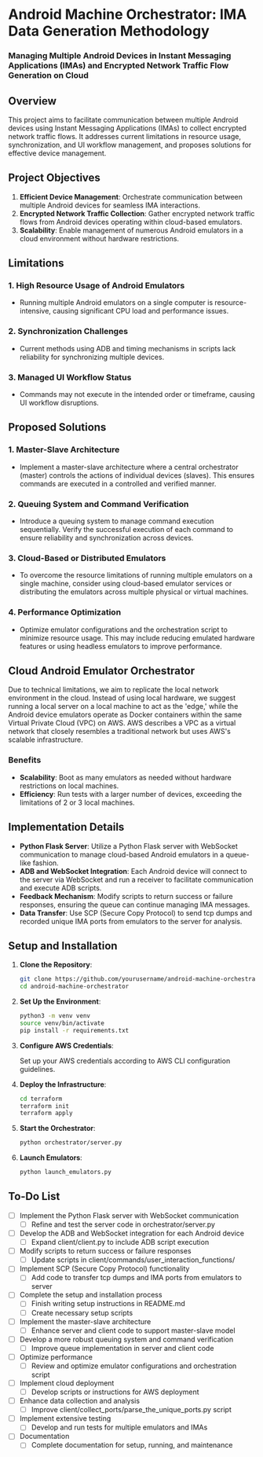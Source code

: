 # Android Machine Orchestrator: IMA Data Generation Methodology

### Managing Multiple Android Devices in Instant Messaging Applications (IMAs) and Encrypted Network Traffic Flow Generation on Cloud

## Overview

This project aims to facilitate communication between multiple Android devices using Instant Messaging Applications (IMAs) to collect encrypted network traffic flows. It addresses current limitations in resource usage, synchronization, and UI workflow management, and proposes solutions for effective device management.

## Project Objectives

1. **Efficient Device Management**: Orchestrate communication between multiple Android devices for seamless IMA interactions.
2. **Encrypted Network Traffic Collection**: Gather encrypted network traffic flows from Android devices operating within cloud-based emulators.
3. **Scalability**: Enable management of numerous Android emulators in a cloud environment without hardware restrictions.

## Limitations

### 1. High Resource Usage of Android Emulators

- Running multiple Android emulators on a single computer is resource-intensive, causing significant CPU load and performance issues.

### 2. Synchronization Challenges

- Current methods using ADB and timing mechanisms in scripts lack reliability for synchronizing multiple devices.

### 3. Managed UI Workflow Status

- Commands may not execute in the intended order or timeframe, causing UI workflow disruptions.

## Proposed Solutions

### 1. Master-Slave Architecture

- Implement a master-slave architecture where a central orchestrator (master) controls the actions of individual devices (slaves). This ensures commands are executed in a controlled and verified manner.

### 2. Queuing System and Command Verification

- Introduce a queuing system to manage command execution sequentially. Verify the successful execution of each command to ensure reliability and synchronization across devices.

### 3. Cloud-Based or Distributed Emulators

- To overcome the resource limitations of running multiple emulators on a single machine, consider using cloud-based emulator services or distributing the emulators across multiple physical or virtual machines.

### 4. Performance Optimization

- Optimize emulator configurations and the orchestration script to minimize resource usage. This may include reducing emulated hardware features or using headless emulators to improve performance.

## Cloud Android Emulator Orchestrator

Due to technical limitations, we aim to replicate the local network environment in the cloud. Instead of using local hardware, we suggest running a local server on a local machine to act as the 'edge,' while the Android device emulators operate as Docker containers within the same Virtual Private Cloud (VPC) on AWS. AWS describes a VPC as a virtual network that closely resembles a traditional network but uses AWS's scalable infrastructure.

### Benefits

- **Scalability**: Boot as many emulators as needed without hardware restrictions on local machines.
- **Efficiency**: Run tests with a larger number of devices, exceeding the limitations of 2 or 3 local machines.

## Implementation Details

- **Python Flask Server**: Utilize a Python Flask server with WebSocket communication to manage cloud-based Android emulators in a queue-like fashion.
- **ADB and WebSocket Integration**: Each Android device will connect to the server via WebSocket and run a receiver to facilitate communication and execute ADB scripts.
- **Feedback Mechanism**: Modify scripts to return success or failure responses, ensuring the queue can continue managing IMA messages.
- **Data Transfer**: Use SCP (Secure Copy Protocol) to send tcp dumps and recorded unique IMA ports from emulators to the server for analysis.

## Setup and Installation

1. **Clone the Repository**:

   ```bash
   git clone https://github.com/yourusername/android-machine-orchestrator.git
   cd android-machine-orchestrator

2. **Set Up the Environment**:

   ```bash
   python3 -m venv venv
   source venv/bin/activate
   pip install -r requirements.txt
   ```

3. **Configure AWS Credentials**:

   Set up your AWS credentials according to AWS CLI configuration guidelines.

4. **Deploy the Infrastructure**:

   ```bash
   cd terraform
   terraform init
   terraform apply
   ```

5. **Start the Orchestrator**:

   ```bash
   python orchestrator/server.py
   ```

6. **Launch Emulators**:

   ```bash
   python launch_emulators.py
   ```

## To-Do List

- [ ] Implement the Python Flask server with WebSocket communication
  - [ ] Refine and test the server code in orchestrator/server.py
- [ ] Develop the ADB and WebSocket integration for each Android device
  - [ ] Expand client/client.py to include ADB script execution
- [ ] Modify scripts to return success or failure responses
  - [ ] Update scripts in client/commands/user_interaction_functions/
- [ ] Implement SCP (Secure Copy Protocol) functionality
  - [ ] Add code to transfer tcp dumps and IMA ports from emulators to server
- [ ] Complete the setup and installation process
  - [ ] Finish writing setup instructions in README.md
  - [ ] Create necessary setup scripts
- [ ] Implement the master-slave architecture
  - [ ] Enhance server and client code to support master-slave model
- [ ] Develop a more robust queuing system and command verification
  - [ ] Improve queue implementation in server and client code
- [ ] Optimize performance
  - [ ] Review and optimize emulator configurations and orchestration script
- [ ] Implement cloud deployment
  - [ ] Develop scripts or instructions for AWS deployment
- [ ] Enhance data collection and analysis
  - [ ] Improve client/collect_ports/parse_the_unique_ports.py script
- [ ] Implement extensive testing
  - [ ] Develop and run tests for multiple emulators and IMAs
- [ ] Documentation
  - [ ] Complete documentation for setup, running, and maintenance